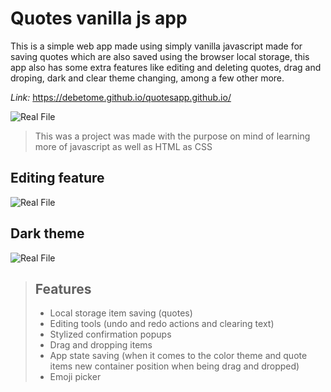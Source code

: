 # Quotes vanilla js app

This is a simple web app made using simply vanilla javascript made for saving quotes which are also saved using the browser local storage, this app also has some extra features like editing and deleting quotes, drag and droping, dark and clear theme changing, among a few other more. 

*Link:* https://debetome.github.io/quotesapp.github.io/ 

![Real File](https://raw.githubusercontent.com/Debetome/quotesapp.github.io/master/screenshots/quotes_app.png)

> This was a project was made with the purpose on mind of learning more of javascript as well as HTML as CSS 

## Editing feature

![Real File](https://raw.githubusercontent.com/Debetome/quotesapp.github.io/master/screenshots/edit_feature.png) 


## Dark theme

![Real File](https://raw.githubusercontent.com/Debetome/quotesapp.github.io/master/screenshots/dark_theme.png)   


> ## Features
>
> - Local storage item saving (quotes)
> - Editing tools (undo and redo actions and clearing text)
> - Stylized confirmation popups
> - Drag and dropping items
> - App state saving (when it comes to the color theme and quote items new container position when being drag and dropped)
> - Emoji picker
